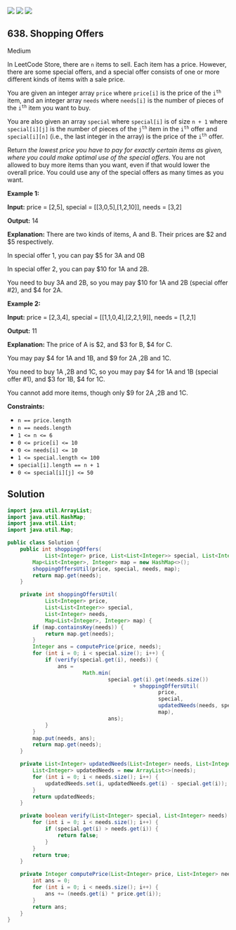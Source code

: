 [![](https://img.shields.io/github/stars/javadev/LeetCode-in-Java?label=Stars&style=flat-square)](https://github.com/javadev/LeetCode-in-Java)
[![](https://img.shields.io/github/forks/javadev/LeetCode-in-Java?label=Fork%20me%20on%20GitHub%20&style=flat-square)](https://github.com/javadev/LeetCode-in-Java/fork)
[![](https://img.shields.io/badge/-LeetCode%20in%20Kotlin-blue?style=flat-square)](https://github.com/javadev/LeetCode-in-Kotlin)

## 638\. Shopping Offers

Medium

In LeetCode Store, there are `n` items to sell. Each item has a price. However, there are some special offers, and a special offer consists of one or more different kinds of items with a sale price.

You are given an integer array `price` where `price[i]` is the price of the <code>i<sup>th</sup></code> item, and an integer array `needs` where `needs[i]` is the number of pieces of the <code>i<sup>th</sup></code> item you want to buy.

You are also given an array `special` where `special[i]` is of size `n + 1` where `special[i][j]` is the number of pieces of the <code>j<sup>th</sup></code> item in the <code>i<sup>th</sup></code> offer and `special[i][n]` (i.e., the last integer in the array) is the price of the <code>i<sup>th</sup></code> offer.

Return _the lowest price you have to pay for exactly certain items as given, where you could make optimal use of the special offers_. You are not allowed to buy more items than you want, even if that would lower the overall price. You could use any of the special offers as many times as you want.

**Example 1:**

**Input:** price = [2,5], special = \[\[3,0,5],[1,2,10]], needs = [3,2]

**Output:** 14

**Explanation:** There are two kinds of items, A and B. Their prices are $2 and $5 respectively. 

In special offer 1, you can pay $5 for 3A and 0B 

In special offer 2, you can pay $10 for 1A and 2B. 

You need to buy 3A and 2B, so you may pay $10 for 1A and 2B (special offer #2), and $4 for 2A.

**Example 2:**

**Input:** price = [2,3,4], special = \[\[1,1,0,4],[2,2,1,9]], needs = [1,2,1]

**Output:** 11

**Explanation:** The price of A is $2, and $3 for B, $4 for C. 

You may pay $4 for 1A and 1B, and $9 for 2A ,2B and 1C. 

You need to buy 1A ,2B and 1C, so you may pay $4 for 1A and 1B (special offer #1), and $3 for 1B, $4 for 1C. 

You cannot add more items, though only $9 for 2A ,2B and 1C.

**Constraints:**

*   `n == price.length`
*   `n == needs.length`
*   `1 <= n <= 6`
*   `0 <= price[i] <= 10`
*   `0 <= needs[i] <= 10`
*   `1 <= special.length <= 100`
*   `special[i].length == n + 1`
*   `0 <= special[i][j] <= 50`

## Solution

```java
import java.util.ArrayList;
import java.util.HashMap;
import java.util.List;
import java.util.Map;

public class Solution {
    public int shoppingOffers(
            List<Integer> price, List<List<Integer>> special, List<Integer> needs) {
        Map<List<Integer>, Integer> map = new HashMap<>();
        shoppingOffersUtil(price, special, needs, map);
        return map.get(needs);
    }

    private int shoppingOffersUtil(
            List<Integer> price,
            List<List<Integer>> special,
            List<Integer> needs,
            Map<List<Integer>, Integer> map) {
        if (map.containsKey(needs)) {
            return map.get(needs);
        }
        Integer ans = computePrice(price, needs);
        for (int i = 0; i < special.size(); i++) {
            if (verify(special.get(i), needs)) {
                ans =
                        Math.min(
                                special.get(i).get(needs.size())
                                        + shoppingOffersUtil(
                                                price,
                                                special,
                                                updatedNeeds(needs, special.get(i)),
                                                map),
                                ans);
            }
        }
        map.put(needs, ans);
        return map.get(needs);
    }

    private List<Integer> updatedNeeds(List<Integer> needs, List<Integer> special) {
        List<Integer> updatedNeeds = new ArrayList<>(needs);
        for (int i = 0; i < needs.size(); i++) {
            updatedNeeds.set(i, updatedNeeds.get(i) - special.get(i));
        }
        return updatedNeeds;
    }

    private boolean verify(List<Integer> special, List<Integer> needs) {
        for (int i = 0; i < needs.size(); i++) {
            if (special.get(i) > needs.get(i)) {
                return false;
            }
        }
        return true;
    }

    private Integer computePrice(List<Integer> price, List<Integer> needs) {
        int ans = 0;
        for (int i = 0; i < needs.size(); i++) {
            ans += (needs.get(i) * price.get(i));
        }
        return ans;
    }
}
```